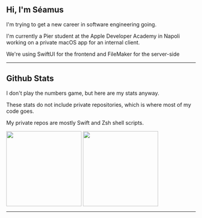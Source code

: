 ## Hi, I'm Séamus

I'm trying to get a new career in software engineering going. 

I'm currently a Pier student at the Apple Developer Academy in Napoli working on a private macOS app for an internal client.

We're using SwiftUI for the frontend and FileMaker for the server-side

<hr/>

## Github Stats
I don't play the numbers game, but here are my stats anyway. 

These stats do not include private repositories, which is where most of my code goes. 

My private repos are mostly Swift and Zsh shell scripts.

<picture>
  <source
    srcset="https://github-readme-stats.vercel.app/api?username=shinra-electric&show_icons=true&theme=dark"
    media="(prefers-color-scheme: dark)"
  />
  <source
    srcset="https://github-readme-stats.vercel.app/api?username=shinra-electric&show_icons=true"
    media="(prefers-color-scheme: light), (prefers-color-scheme: no-preference)"
  />
  <img height=200 align="center" src="https://github-readme-stats.vercel.app/api?username=shinra-electric&show_icons=true" />
</picture>

<picture>
  <source
    srcset="https://github-readme-stats.vercel.app/api/top-langs/?username=shinra-electric&layout=compact&theme=dark"
    media="(prefers-color-scheme: dark)"
  />
  <source
    srcset="https://github-readme-stats.vercel.app/api/top-langs/?username=shinra-electric&layout=compact"
    media="(prefers-color-scheme: light), (prefers-color-scheme: no-preference)"
  />
  <img height=200 align="center" src="https://github-readme-stats.vercel.app/api/top-langs/?username=shinra-electric&layout=compact" />
</picture>

<hr/>
